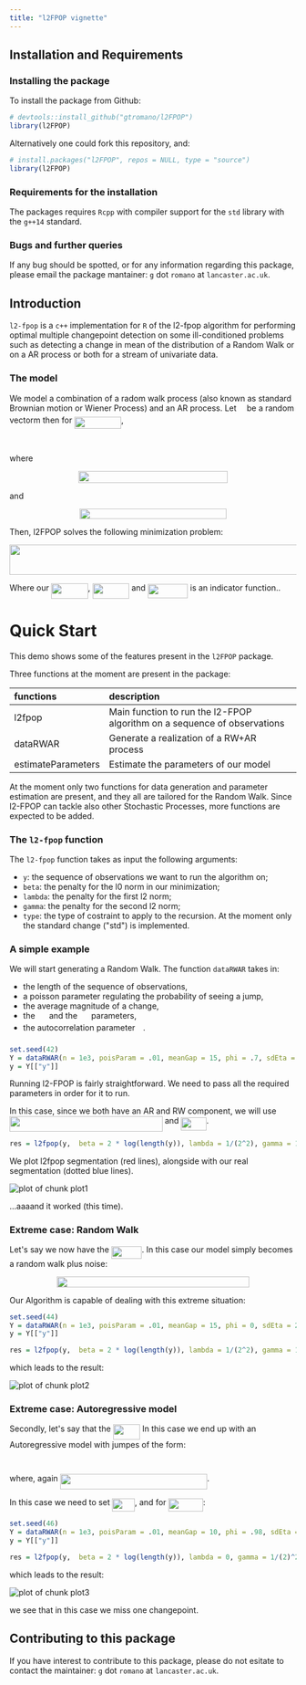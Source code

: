 ```yaml
---
title: "l2FPOP vignette"
---
```




## Installation and Requirements

### Installing the package

To install the package from Github: 


```r
# devtools::install_github("gtromano/l2FPOP")
library(l2FPOP)
```


Alternatively one could fork this repository, and: 


```r
# install.packages("l2FPOP", repos = NULL, type = "source")
library(l2FPOP)
```


### Requirements for the installation

The packages requires `Rcpp` with compiler support for the `std` library with the `g++14` standard.


### Bugs and further queries

If any bug should be spotted, or for any information regarding this package, please email the package mantainer: `g` dot `romano` at `lancaster.ac.uk`.

## Introduction

`l2-fpop` is a `c++` implementation for `R` of the l2-fpop algorithm for performing optimal multiple changepoint detection on some ill-conditioned problems such as detecting a change in mean of the distribution of a Random Walk or on a AR process or both for a stream of univariate data.


### The model

We model a combination of a radom walk process (also known as standard Brownian motion or Wiener Process) and an AR process. 
Let <img src="/tex/941136d38ca0857891338190d63c3156.svg?invert_in_darkmode&sanitize=true" align=middle width=10.239687149999991pt height=14.611878600000017pt/> be a random vectorm then for <img src="/tex/1029cb1e2fc5675c6163bb23d517888d.svg?invert_in_darkmode&sanitize=true" align=middle width=82.46922914999999pt height=21.18721440000001pt/>, 


<p align="center"><img src="/tex/d12fda9822d833a84838c666365b9665.svg?invert_in_darkmode&sanitize=true" align=middle width=185.21077409999998pt height=14.611878599999999pt/></p>

where

<p align="center"><img src="/tex/07ced93a0453aeb28cdb018a6950885f.svg?invert_in_darkmode&sanitize=true" align=middle width=262.37398605pt height=20.50407645pt/></p>
and 
<p align="center"><img src="/tex/9a342b42a7dc1d37586eeb8381326ba4.svg?invert_in_darkmode&sanitize=true" align=middle width=258.04785599999997pt height=18.312383099999998pt/></p>

Then, l2FPOP solves the following minimization problem: 

<p align="center"><img src="/tex/39f4bba8562ce4236cc4860490b58665.svg?invert_in_darkmode&sanitize=true" align=middle width=829.4150832pt height=53.64026084999999pt/></p>

Where our <img src="/tex/6afac5d05e4b7176de856343996f9dfe.svg?invert_in_darkmode&sanitize=true" align=middle width=64.52400569999999pt height=26.76175259999998pt/>, <img src="/tex/f5d1cca921c74da95a8d3bc6b49b5b7c.svg?invert_in_darkmode&sanitize=true" align=middle width=64.53039284999998pt height=26.76175259999998pt/> and <img src="/tex/f561bfc183f7551f2335a63fed864e10.svg?invert_in_darkmode&sanitize=true" align=middle width=70.43831354999999pt height=24.65753399999998pt/> is an indicator function..

# Quick Start

This demo shows some of the features present in the `l2FPOP` package. 

Three functions at the moment are present in the package:


|functions          |description                                                              |
|:------------------|:------------------------------------------------------------------------|
|l2fpop             |Main function to run the l2-FPOP algorithm on a sequence of observations |
|dataRWAR           |Generate a realization of a RW+AR process                                |
|estimateParameters |Estimate the parameters of our model                                     |

At the moment only two functions for data generation and parameter estimation are present, and they all are tailored for the Random Walk. Since l2-FPOP can tackle also other Stochastic Processes, more functions are expected to be added.

### The `l2-fpop` function

The `l2-fpop` function takes as input the following arguments:

- `y`: the sequence of observations we want to run the algorithm on;
- `beta`: the penalty for the l0 norm in our minimization;
- `lambda`: the penalty for the first l2 norm;
- `gamma`: the penalty for the second l2 norm;
- `type`: the type of costraint to apply to the recursion. At the moment only the standard change ("std") is implemented.

### A simple example

We will start generating a Random Walk. The function `dataRWAR` takes in:

- the length of the sequence of observations,
- a poisson parameter regulating the probability of seeing a jump,
- the average magnitude of a change,
- the <img src="/tex/d2207092f6f2646c1ceeb203dfd92d1d.svg?invert_in_darkmode&sanitize=true" align=middle width=16.75048154999999pt height=14.15524440000002pt/> and the <img src="/tex/3f4081ec86e300ae2ce8c2e98ba9a781.svg?invert_in_darkmode&sanitize=true" align=middle width=16.578873299999987pt height=14.15524440000002pt/> parameters,
- the autocorrelation parameter <img src="/tex/f50853d41be7d55874e952eb0d80c53e.svg?invert_in_darkmode&sanitize=true" align=middle width=9.794543549999991pt height=22.831056599999986pt/>.


```r
set.seed(42)
Y = dataRWAR(n = 1e3, poisParam = .01, meanGap = 15, phi = .7, sdEta = 2, sdNu = .3)
y = Y[["y"]]
```

Running l2-FPOP is fairly straightforward. We need to pass all the required parameters in order for it to run.

In this case, since we both have an AR and RW component, we will use <img src="/tex/2e236e01a90352dee7e211cb3704d3ee.svg?invert_in_darkmode&sanitize=true" align=middle width=268.7669787pt height=26.76175259999998pt/> and <img src="/tex/b0c302e6e5edbc86f736ee8872f8e0c8.svg?invert_in_darkmode&sanitize=true" align=middle width=44.49760754999999pt height=22.831056599999986pt/>.


```r
res = l2fpop(y,  beta = 2 * log(length(y)), lambda = 1/(2^2), gamma = 1/(.3)^2, phi = 0.7)
```

We plot l2fpop segmentation (red lines), alongside with our real segmentation (dotted blue lines).

![plot of chunk plot1](figure/plot1-1.png)

...aaaand it worked (this time).

### Extreme case: Random Walk

Let's say we now have the <img src="/tex/910282a84e2c5f2f8d376a8ceddbe851.svg?invert_in_darkmode&sanitize=true" align=middle width=53.541747599999994pt height=22.831056599999986pt/>. In this case our model simply becomes a random walk plus noise:

<p align="center"><img src="/tex/a3fe2b13408609d2eb3e8764cb9079d8.svg?invert_in_darkmode&sanitize=true" align=middle width=338.07038265pt height=18.312383099999998pt/></p>

Our Algorithm is capable of dealing with this extreme situation:


```r
set.seed(44)
Y = dataRWAR(n = 1e3, poisParam = .01, meanGap = 15, phi = 0, sdEta = 2, sdNu = 1)
y = Y[["y"]]

res = l2fpop(y,  beta = 2 * log(length(y)), lambda = 1/(2^2), gamma = 1/(1)^2, phi = 0)
```

which leads to the result:

![plot of chunk plot2](figure/plot2-1.png)


### Extreme case: Autoregressive model

Secondly, let's say that the <img src="/tex/0f5504265f5b5a44d782e0d1fe69fc41.svg?invert_in_darkmode&sanitize=true" align=middle width=47.53762529999999pt height=26.76175259999998pt/> In this case we end up with an Autoregressive model with jumpes of the form:

<p align="center"><img src="/tex/6e09e717a928e9799215e36dd02a303d.svg?invert_in_darkmode&sanitize=true" align=middle width=151.49131305pt height=14.611878599999999pt/></p>
where, again <img src="/tex/673532ee4eb00ddcb557e0e750d4d5f5.svg?invert_in_darkmode&sanitize=true" align=middle width=258.04785599999997pt height=26.76175259999998pt/>.

In this case we need to set <img src="/tex/5da8297164f95fbba88c4d6b229ecd9d.svg?invert_in_darkmode&sanitize=true" align=middle width=39.72592304999999pt height=22.831056599999986pt/>, and for <img src="/tex/2e5f91817369fa1adad8fc24f4787f0f.svg?invert_in_darkmode&sanitize=true" align=middle width=60.93602624999999pt height=22.831056599999986pt/>:


```r
set.seed(46)
Y = dataRWAR(n = 1e3, poisParam = .01, meanGap = 10, phi = .98, sdEta = 0, sdNu = 2)
y = Y[["y"]]

res = l2fpop(y,  beta = 2 * log(length(y)), lambda = 0, gamma = 1/(2)^2, phi = .98)
```

which leads to the result:

![plot of chunk plot3](figure/plot3-1.png)

we see that in this case we miss one changepoint.

## Contributing to this package

If you have interest to contribute to this package, please do not esitate to contact the maintainer:  `g` dot `romano` at `lancaster.ac.uk`.
